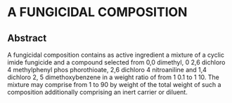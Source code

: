 # A FUNGICIDAL COMPOSITION

## Abstract
A fungicidal composition contains as active ingredient a mixture of a cyclic imide fungicide and a compound selected from 0,0 dimethyl, 0 2,6 dichloro 4 methylphenyl phos phorothioate, 2,6 dichloro 4 nitroaniline and 1,4 dichloro 2, 5 dimethoxybenzene in a weight ratio of from 1 0.1 to 1 10. The mixture may comprise from 1 to 90 by weight of the total weight of such a composition additionally comprising an inert carrier or diluent.